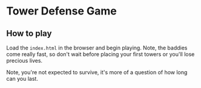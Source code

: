 # Tower Defense Game

## How to play

Load the `index.html` in the browser and begin playing. Note, the baddies come really fast, so don't wait before placing your first towers or you'll lose precious lives.

Note, you're not expected to survive, it's more of a question of how long can you last.